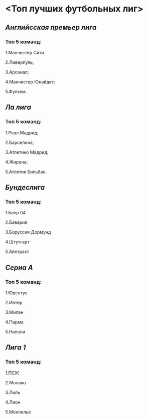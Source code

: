 # <__Топ лучших футбольных лиг__>

## _Английсская премьер лига_
### Топ 5 команд:
1.Манчестер Сити

2.Ливерпуль;

3.Арсенал;

4.Манчестер Юнайдет;

5.Фулхем.



## _Ла лига_
### Топ 5 команд:
1.Реал Мадрид;

2.Барселона;

3.Атлетико Мадрид;

4.Жирона;

5.Атлетик Бильбао.


## _Бундеслига_
### Топ 5 команд:
1.Баер 04

2.Бавария

3.Боруссия Дормунд

4.Штутгарт

5.Айнтрахт


## _Сериа А_
### Топ 5 команд:
1.Ювентус

2.Интер

3.Милан

4.Парма

5.Наполи


## _Лига 1_
### Топ 5 команд:
1.ПСЖ

2.Монако

3.Лиль

4.Лион

5.Монпелье

